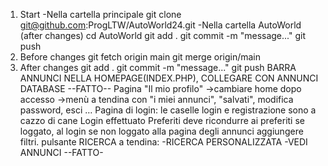 1. Start
-Nella cartella principale
git clone git@github.com:ProgLTW/AutoWorld24.git
-Nella cartella AutoWorld (after changes)
cd AutoWorld
git add .
git commit -m "message..."
git push
2. Before changes
git fetch origin main
git merge origin/main
3. After changes
git add .
git commit -m "message..."
git push
BARRA ANNUNCI NELLA HOMEPAGE(INDEX.PHP), COLLEGARE CON ANNUNCI DATABASE --FATTO--
Pagina "Il mio profilo"
->cambiare home dopo accesso
->menù a tendina con "i miei annunci", "salvati", modifica password, esci …
Pagina di login: le caselle login e registrazione sono a cazzo di cane
Login effettuato
Preferiti deve ricondurre ai preferiti se loggato, al login se non loggato
alla pagina degli annunci aggiungere filtri.
pulsante RICERCA a tendina: -RICERCA PERSONALIZZATA -VEDI ANNUNCI --FATTO-